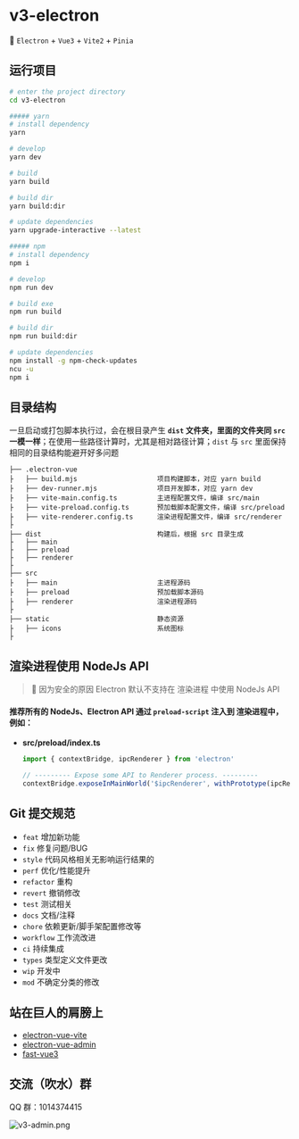# v3-electron

🥳 `Electron` + `Vue3` + `Vite2` + `Pinia`

## 运行项目

```bash
# enter the project directory
cd v3-electron

##### yarn
# install dependency
yarn

# develop
yarn dev

# build
yarn build

# build dir
yarn build:dir

# update dependencies
yarn upgrade-interactive --latest

##### npm
# install dependency
npm i

# develop
npm run dev

# build exe
npm run build

# build dir
npm run build:dir

# update dependencies
npm install -g npm-check-updates
ncu -u
npm i

```

## 目录结构

一旦启动或打包脚本执行过，会在根目录产生 **`dist` 文件夹，里面的文件夹同 `src` 一模一样**；在使用一些路径计算时，尤其是相对路径计算；`dist` 与 `src` 里面保持相同的目录结构能避开好多问题

```tree
├── .electron-vue
├   ├── build.mjs                    项目构建脚本，对应 yarn build
├   ├── dev-runner.mjs               项目开发脚本，对应 yarn dev
├   ├── vite-main.config.ts          主进程配置文件，编译 src/main
├   ├── vite-preload.config.ts       预加载脚本配置文件，编译 src/preload
├   ├── vite-renderer.config.ts      渲染进程配置文件，编译 src/renderer
├
├── dist                             构建后，根据 src 目录生成
├   ├── main
├   ├── preload
├   ├── renderer
├
├── src
├   ├── main                         主进程源码
├   ├── preload                      预加载脚本源码
├   ├── renderer                     渲染进程源码
├
├── static                           静态资源
├   ├── icons                        系统图标
├
```

## 渲染进程使用 NodeJs API

> 🚧 因为安全的原因 Electron 默认不支持在 渲染进程 中使用 NodeJs API

#### 推荐所有的 NodeJs、Electron API 通过 `preload-script` 注入到 渲染进程中，例如：

-   **src/preload/index.ts**

    ```typescript
    import { contextBridge, ipcRenderer } from 'electron'

    // --------- Expose some API to Renderer process. ---------
    contextBridge.exposeInMainWorld('$ipcRenderer', withPrototype(ipcRenderer))
    ```

## Git 提交规范

-   `feat` 增加新功能
-   `fix` 修复问题/BUG
-   `style` 代码风格相关无影响运行结果的
-   `perf` 优化/性能提升
-   `refactor` 重构
-   `revert` 撤销修改
-   `test` 测试相关
-   `docs` 文档/注释
-   `chore` 依赖更新/脚手架配置修改等
-   `workflow` 工作流改进
-   `ci` 持续集成
-   `types` 类型定义文件更改
-   `wip` 开发中
-   `mod` 不确定分类的修改

## 站在巨人的肩膀上

-   [electron-vue-vite](https://github.com/caoxiemeihao/electron-vue-vite)
-   [electron-vue-admin](https://github.com/PanJiaChen/electron-vue-admin)
-   [fast-vue3](https://github.com/study-vue3/fast-vue3)

## 交流（吹水）群

QQ 群：1014374415

![v3-admin.png](https://p6-juejin.byteimg.com/tos-cn-i-k3u1fbpfcp/19291ab4cbb24c8c9e743f1701609cb6~tplv-k3u1fbpfcp-watermark.image)
